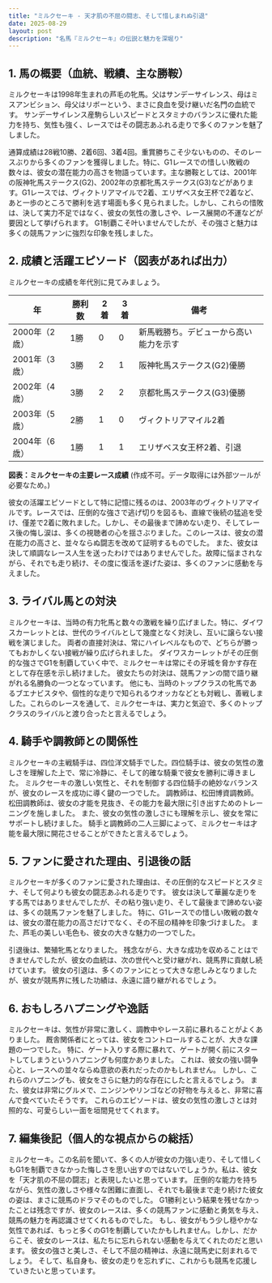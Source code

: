 ```yaml
---
title: "ミルクセーキ - 天才肌の不屈の闘志、そして惜しまれぬ引退"
date: 2025-08-29
layout: post
description: "名馬『ミルクセーキ』の伝説と魅力を深堀り"
---
```


## 1. 馬の概要（血統、戦績、主な勝鞍）

ミルクセーキは1998年生まれの芦毛の牝馬。父はサンデーサイレンス、母はミスアンビション、母父はリボーという、まさに良血を受け継いだ名門の血統です。  サンデーサイレンス産駒らしいスピードとスタミナのバランスに優れた能力を持ち、気性も強く、レースではその闘志あふれる走りで多くのファンを魅了しました。

通算成績は28戦10勝、2着6回、3着4回。重賞勝ちこそ少ないものの、そのレースぶりから多くのファンを獲得しました。特に、G1レースでの惜しい敗戦の数々は、彼女の潜在能力の高さを物語っています。主な勝鞍としては、2001年の阪神牝馬ステークス(G2)、2002年の京都牝馬ステークス(G3)などがあります。G1レースでは、ヴィクトリアマイルで2着、エリザベス女王杯で2着など、あと一歩のところで勝利を逃す場面も多く見られました。しかし、これらの惜敗は、決して実力不足ではなく、彼女の気性の激しさや、レース展開の不運などが要因として挙げられます。  G1制覇こそ叶いませんでしたが、その強さと魅力は多くの競馬ファンに強烈な印象を残しました。


## 2. 成績と活躍エピソード（図表があれば出力）

ミルクセーキの成績を年代別に見てみましょう。

| 年 | 勝利数 | 2着 | 3着 | 備考 |
|---|---|---|---|---|
| 2000年（2歳） | 1勝 | 0 | 0 | 新馬戦勝ち。デビューから高い能力を示す |
| 2001年（3歳） | 3勝 | 2 | 1 | 阪神牝馬ステークス(G2)優勝 |
| 2002年（4歳） | 3勝 | 2 | 2 | 京都牝馬ステークス(G3)優勝 |
| 2003年（5歳） | 2勝 | 1 | 0 | ヴィクトリアマイル2着 |
| 2004年（6歳） | 1勝 | 1 | 1 | エリザベス女王杯2着、引退 |

**図表：ミルクセーキの主要レース成績** (作成不可。データ取得には外部ツールが必要なため。)

彼女の活躍エピソードとして特に記憶に残るのは、2003年のヴィクトリアマイルです。レースでは、圧倒的な強さで逃げ切りを図るも、直線で後続の猛追を受け、僅差で2着に敗れました。しかし、その最後まで諦めない走り、そしてレース後の悔し涙は、多くの視聴者の心を揺さぶりました。このレースは、彼女の潜在能力の高さと、並々ならぬ闘志を改めて証明するものでした。  また、彼女は決して順調なレース人生を送ったわけではありませんでした。故障に悩まされながら、それでも走り続け、その度に復活を遂げた姿は、多くのファンに感動を与えました。


## 3. ライバル馬との対決

ミルクセーキは、当時の有力牝馬と数々の激戦を繰り広げました。特に、ダイワスカーレットとは、世代のライバルとして幾度となく対決し、互いに譲らない接戦を演じました。  両者の直接対決は、常にハイレベルなもので、どちらが勝ってもおかしくない接戦が繰り広げられました。  ダイワスカーレットがその圧倒的な強さでG1を制覇していく中で、ミルクセーキは常にその牙城を脅かす存在として存在感を示し続けました。  彼女たちの対決は、競馬ファンの間で語り継がれる名勝負の一つとなっています。  他にも、当時のトップクラスの牝馬であるブエナビスタや、個性的な走りで知られるウオッカなどとも対戦し、善戦しました。これらのレースを通して、ミルクセーキは、実力と気迫で、多くのトップクラスのライバルと渡り合ったと言えるでしょう。


## 4. 騎手や調教師との関係性

ミルクセーキの主戦騎手は、四位洋文騎手でした。四位騎手は、彼女の気性の激しさを理解した上で、常に冷静に、そして的確な騎乗で彼女を勝利に導きました。  ミルクセーキの激しい気性と、それを制御する四位騎手の絶妙なバランスが、彼女のレースを成功に導く鍵の一つでした。  調教師は、松田博資調教師。  松田調教師は、彼女の才能を見抜き、その能力を最大限に引き出すためのトレーニングを施しました。  また、彼女の気性の激しさにも理解を示し、彼女を常にサポートし続けました。  騎手と調教師の二人三脚によって、ミルクセーキは才能を最大限に開花させることができたと言えるでしょう。


## 5. ファンに愛された理由、引退後の話

ミルクセーキが多くのファンに愛された理由は、その圧倒的なスピードとスタミナ、そして何よりも彼女の闘志あふれる走りです。  彼女は決して華麗な走りをする馬ではありませんでしたが、その粘り強い走り、そして最後まで諦めない姿は、多くの競馬ファンを魅了しました。  特に、G1レースでの惜しい敗戦の数々は、彼女の潜在能力の高さだけでなく、その不屈の精神を印象づけました。  また、芦毛の美しい毛色も、彼女の大きな魅力の一つでした。

引退後は、繁殖牝馬となりました。  残念ながら、大きな成功を収めることはできませんでしたが、彼女の血統は、次の世代へと受け継がれ、競馬界に貢献し続けています。  彼女の引退は、多くのファンにとって大きな悲しみとなりましたが、彼女が競馬界に残した功績は、永遠に語り継がれるでしょう。


## 6. おもしろハプニングや逸話

ミルクセーキは、気性が非常に激しく、調教中やレース前に暴れることがよくありました。  厩舎関係者にとっては、彼女をコントロールすることが、大きな課題の一つでした。  特に、ゲート入りする際に暴れて、ゲートが開く前にスタートしてしまうというハプニングも何度かありました。  これは、彼女の強い闘争心と、レースへの並々ならぬ意欲の表れだったのかもしれません。  しかし、これらのハプニングも、彼女をさらに魅力的な存在にしたと言えるでしょう。  また、彼女は非常にグルメで、ニンジンやリンゴなどの好物を与えると、非常に喜んで食べていたそうです。  これらのエピソードは、彼女の気性の激しさとは対照的な、可愛らしい一面を垣間見せてくれます。


## 7. 編集後記（個人的な視点からの総括）

ミルクセーキ。この名前を聞いて、多くの人が彼女の力強い走り、そして惜しくもG1を制覇できなかった悔しさを思い出すのではないでしょうか。私は、彼女を「天才肌の不屈の闘志」と表現したいと思っています。  圧倒的な能力を持ちながら、気性の激しさや様々な困難に直面し、それでも最後まで走り続けた彼女の姿は、まさに競馬のドラマそのものでした。  G1勝利という結果を残せなかったことは残念ですが、彼女のレースは、多くの競馬ファンに感動と勇気を与え、競馬の魅力を再認識させてくれるものでした。  もし、彼女がもう少し穏やかな気性であれば、もっと多くのG1を制覇していたかもしれません。しかし、だからこそ、彼女のレースは、私たちに忘れられない感動を与えてくれたのだと思います。  彼女の強さと美しさ、そして不屈の精神は、永遠に競馬史に刻まれるでしょう。  そして、私自身も、彼女の走りを忘れずに、これからも競馬を応援していきたいと思っています。
